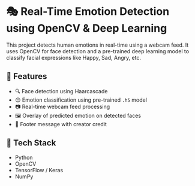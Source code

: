# 🎭 Real-Time Emotion Detection using OpenCV & Deep Learning

This project detects human emotions in real-time using a webcam feed. It uses OpenCV for face detection and a pre-trained deep learning model to classify facial expressions like Happy, Sad, Angry, etc.

## 🚀 Features

- 🔍 Face detection using Haarcascade
- 😊 Emotion classification using pre-trained `.h5` model
- 📷 Real-time webcam feed processing
- 🖼️ Overlay of predicted emotion on detected faces
- 📌 Footer message with creator credit

## 🧠 Tech Stack

- Python
- OpenCV
- TensorFlow / Keras
- NumPy